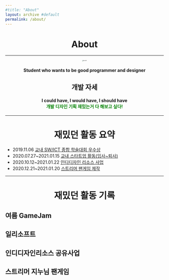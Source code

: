 ```yaml
---
#title: "About"
layout: archive #default
permalink: /about/
---
```


<center> <h1>About</h1></center>

---
<center><img data-action="zoom" src='{{ "assets/images/portrait_Sketch.png" | relative_url }}' alt='absolute' style="zoom:20%;"></center>

<center> <h4>Student who wants to be good programmer and designer</h4> </center>



<center> <h2>개발 자세</h2> </center>

<center> <h4>I could have, I would have, I should have<br><span style="color:green">개발 디자인 기획 재밌는거 다 해보고 싶다!</span></h4> </center>

---



<center> <h1>재밌던 활동 요약</h1></center>

+ 2019.11.06 [교내 SW/ICT 종합 학술대회 우수상](#여름-gamejam) 
+ 2020.07.27~2021.01.15 [교내 스타트업 활동(입사~퇴사)](#일리소프트)
+ 2020.10.12~2021.01.22 [인디디자인 리소스 사업](#인디디자인리소스-공유사업)
+ 2020.12.21~2021.01.20 [스트리머 팬게임 제작](#스트리머-지누님-팬게임)

---



<center> <h1>재밌던 활동 기록</h1></center>



## 여름 GameJam



## 일리소프트



## 인디디자인리소스 공유사업



## 스트리머 지누님 팬게임
